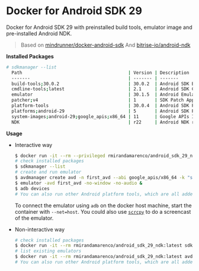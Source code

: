 # Docker for Android SDK 29

Docker for Android SDK 29 with preinstalled build tools, emulator image and pre-installed Android NDK.

> Based on [mindrunner/docker-android-sdk](https://github.com/mindrunner/docker-android-sdk)
> And [bitrise-io/android-ndk](https://github.com/bitrise-io/android-ndk)

**Installed Packages**
```bash
# sdkmanager --list
  Path                                        | Version | Description                                | Location
  -------                                     | ------- | -------                                    | -------
  build-tools;30.0.2                          | 30.0.2  | Android SDK Build-Tools 30.0.2             | build-tools/30.0.2/
  cmdline-tools;latest                        | 2.1     | Android SDK Command-line Tools (latest)    | cmdline-tools/latest/
  emulator                                    | 30.1.5  | Android Emulator                           | emulator/
  patcher;v4                                  | 1       | SDK Patch Applier v4                       | patcher/v4/
  platform-tools                              | 30.0.4  | Android SDK Platform-Tools                 | platform-tools/
  platforms;android-29                        | 5       | Android SDK Platform 29                    | platforms/android-29/
  system-images;android-29;google_apis;x86_64 | 11      | Google APIs Intel x86 Atom_64 System Image | system-images/android-29/google_apis/x86_64/
  NDK                                         | r22     | Android NDK r22                            | ndk/
```

**Usage**

- Interactive way
  ```bash
  $ docker run -it --rm --privileged rmirandamarenco/android_sdk_29_ndk:latest bash
  # check installed packages
  $ sdkmanager --list
  # create and run emulator
  $ avdmanager create avd -n first_avd --abi google_apis/x86_64 -k "system-images;android-29;google_apis;x86_64"
  $ emulator -avd first_avd -no-window -no-audio &
  $ adb devices
  # You can also run other Android platform tools, which are all added to the PATH environment variable
  ```

  To connect the emulator using `adb` on the docker host machine, start the container with `--net=host`.
  You could also use [`scrcpy`](https://github.com/Genymobile/scrcpy) to do a screencast of the emulator.

- Non-interactive way
  ```bash
  # check installed packages
  $ docker run -it --rm rmirandamarenco/android_sdk_29_ndk:latest sdkmanager --list
  # list existing emulators
  $ docker run -it --rm rmirandamarenco/android_sdk_29_ndk:latest avdmanager list avd
  # You can also run other Android platform tools, which are all added to the PATH environment variable
  ```